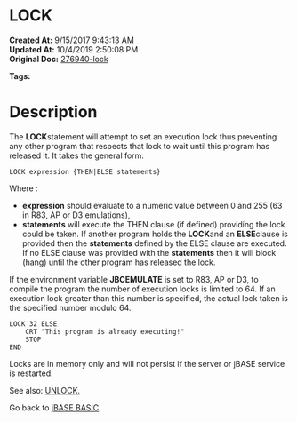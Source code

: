 # LOCK

**Created At:** 9/15/2017 9:43:13 AM  
**Updated At:** 10/4/2019 2:50:08 PM  
**Original Doc:** [276940-lock](https://docs.jbase.com/36868-jbase-basic/276940-lock)  

**Tags:**
<badge text='program execution' vertical='middle' />

# Description 

The **LOCK**statement will attempt to set an execution lock thus preventing any other program that respects that lock to wait until this program has released it. It takes the general form:

```
LOCK expression {THEN|ELSE statements}
```

Where :

- **expression** should evaluate to a numeric value between 0 and 255 (63 in R83, AP or D3 emulations),
- **statements** will execute the THEN clause (if defined) providing the lock could be taken. If another program holds the **LOCK**and an **ELSE**clause is provided then the **statements** defined by the ELSE clause are executed. If no ELSE clause was provided with the **statements** then it will block (hang) until the other program has released the lock.


If the environment variable **JBCEMULATE** is set to R83, AP or D3, to compile the program the number of execution locks is limited to 64. If an execution lock greater than this number is specified, the actual lock taken is the specified number modulo 64.

```
LOCK 32 ELSE 
    CRT "This program is already executing!"
    STOP
END
```



Locks are in memory only and will not persist if the server or jBASE service is restarted.

See also: [UNLOCK.](278987-unlock)

Go back to [jBASE BASIC](263498-jbase-basic).
